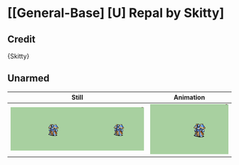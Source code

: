 # [\[General-Base\] \[U\] Repal by Skitty]

## Credit

{Skitty}
	
## Unarmed

| Still | Animation |
| :---: | :-------: |
| ![Unarmed still](./Unarmed_000.png) | ![Unarmed animation](./Unarmed.gif) |
